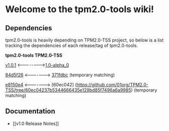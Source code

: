 # Welcome to the tpm2.0-tools wiki!
## Dependencies
tpm2.0-tools is heavily depending on TPM2.0-TSS project, so below is a list tracking the dependencies of each release/tag of tpm2.0-tools.

**tpm2.0-tools TPM2.0-TSS**

   [v1.0.1](https://github.com/01org/tpm2.0-tools/releases/tag/v1.0.1) <-------->[1.0-alpha_0](https://github.com/01org/TPM2.0-TSS/releases/tag/1.0-alpha_0)

   [84d5f26](https://github.com/01org/tpm2.0-tools/tree/84d5f262f281556c57f7ec2fba06eda3acadd26c) <-------> [371fdbc](https://github.com/01org/TPM2.0-TSS/tree/371fdbc638c55b9ac8a0eaec9375dbca0412861c) (temporary matching)

   [e8150e4](https://github.com/01org/tpm2.0-tools/tree/e8150e48dd47f761dff10583631b2a0a30ee4d90) <-------> [60ec042] (https://github.com/01org/TPM2.0-TSS/tree/60ec04237b5344666435e129bd85f7496a6a9985) (temporary matching)


## Documentation
* [[v1.0 Release Notes]]
